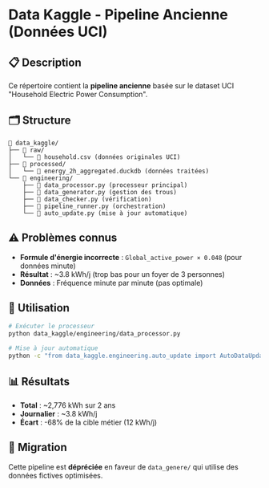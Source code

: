# Data Kaggle - Pipeline Ancienne (Données UCI)

## 📋 Description

Ce répertoire contient la **pipeline ancienne** basée sur le dataset UCI "Household Electric Power Consumption".

## 🗂️ Structure

```
📂 data_kaggle/
├── 📂 raw/
│   └── 📄 household.csv (données originales UCI)
├── 📂 processed/
│   └── 📄 energy_2h_aggregated.duckdb (données traitées)
└── 📂 engineering/
    ├── 📄 data_processor.py (processeur principal)
    ├── 📄 data_generator.py (gestion des trous)
    ├── 📄 data_checker.py (vérification)
    ├── 📄 pipeline_runner.py (orchestration)
    └── 📄 auto_update.py (mise à jour automatique)
```

## ⚠️ Problèmes connus

- **Formule d'énergie incorrecte** : `Global_active_power × 0.048` (pour données minute)
- **Résultat** : ~3.8 kWh/j (trop bas pour un foyer de 3 personnes)
- **Données** : Fréquence minute par minute (pas optimale)

## 🚀 Utilisation

```bash
# Exécuter le processeur
python data_kaggle/engineering/data_processor.py

# Mise à jour automatique
python -c "from data_kaggle.engineering.auto_update import AutoDataUpdater; AutoDataUpdater().run_complete_update()"
```

## 📊 Résultats

- **Total** : ~2,776 kWh sur 2 ans
- **Journalier** : ~3.8 kWh/j
- **Écart** : -68% de la cible métier (12 kWh/j)

## 🔄 Migration

Cette pipeline est **dépréciée** en faveur de `data_genere/` qui utilise des données fictives optimisées.









